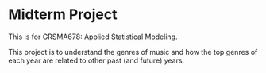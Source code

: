 # Midterm Project

This is for GRSMA678: Applied Statistical Modeling.

This project is to understand the genres of music and how the top genres of each year are related to other past (and future) years.
